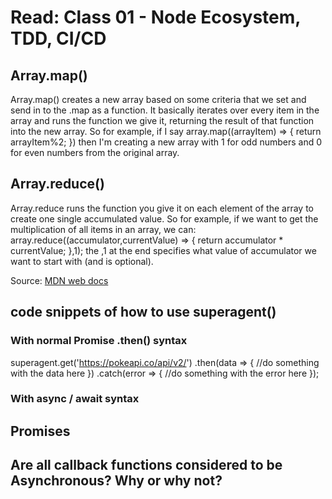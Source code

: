 # Read: Class 01 - Node Ecosystem, TDD, CI/CD

## Array.map()

Array.map() creates a new array based on some criteria that we set and send in to the .map as a function. It basically iterates over every item in the array and runs the function we give it, returning the result of that function into the new array. So for example, if I say array.map((arrayItem) => {
    return arrayItem%2;
}) then I'm creating a new array with 1 for odd numbers and 0 for even numbers from the original array.

## Array.reduce()

Array.reduce runs the function you give it on each element of the array to create one single accumulated value. So for example, if we want to get the multiplication of all items in an array, we can:
array.reduce((accumulator,currentValue) => {
    return accumulator * currentValue;
},1);
the ,1 at the end specifies what value of accumulator we want to start with (and is optional).

Source: [MDN web docs](https://developer.mozilla.org/en-US/docs/Web/JavaScript/Reference/Global_Objects/Array/Reduce)

## code snippets of how to use superagent()

### With normal Promise .then() syntax

superagent.get('https://pokeapi.co/api/v2/')
          .then(data => {
              //do something with the data here
          })
          .catch(error => {
              //do something with the error here
          });

### With async / await syntax

## Promises

## Are all callback functions considered to be Asynchronous? Why or why not?
